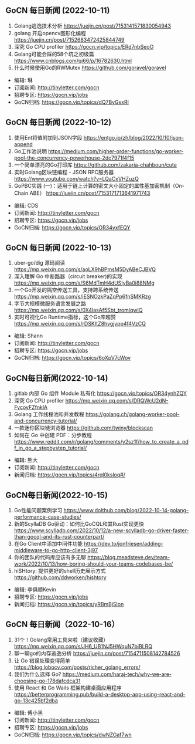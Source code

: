 ## GoCN 每日新闻 (2022-10-11)

1. Golang逃逸技术分析 https://juejin.cn/post/7153141571830054943
2. golang 开启opencv图形化编程 https://juejin.cn/post/7152683472425844749
3. 深究 Go CPU profiler https://gocn.vip/topics/ERd7nbSeoO
4. Golang可能会踩的58个坑之初级篇 https://www.cnblogs.com/qi66/p/16782630.html
5. 什么时候使用Go的RWMutex https://github.com/goravel/goravel

- 编辑: 琳 
- 订阅新闻: http://tinyletter.com/gocn
- 招聘专区: https://gocn.vip/jobs
- GoCN归档: https://gocn.vip/topics/dQ7ByGsxRl

## GoCN 每日新闻 (2022-10-12)

1. 使用Ent将值附加到JSON字段 https://entgo.io/zh/blog/2022/10/10/json-append
2. Go工作池说明 https://medium.com/higher-order-functions/go-worker-pool-the-concurrency-powerhouse-2dc7971f4f15
3. 一个简单漂亮的Go打印库 https://github.com/zakaria-chahboun/cute 
4. 实时Golang区块链编程 - JSON RPC服务器 https://www.youtube.com/watch?v=LQaCxVHZuzQ 
5. GoPBC实践 (一)：适用于链上计算的密文大小固定的属性基加密机制（On-Chain ABE） https://juejin.cn/post/7153171713641971743
   
- 编辑: CDS
- 订阅新闻: http://tinyletter.com/gocn
- 招聘专区: https://gocn.vip/jobs
- GoCN归档: https://gocn.vip/topics/OR34yxfEQY

## GoCN 每日新闻 (2022-10-13)

1. uber-go/dig 源码阅读 https://mp.weixin.qq.com/s/aoLX9hBPmsM5DyABeCJBVQ
2. 深入理解 Go 中断路器（circuit breaker)的实现 https://mp.weixin.qq.com/s/S6MdTmH4dUSIyBa0i88NMg
3. 一个Go开发的隔空传送工具，支持跨系统传送 https://mp.weixin.qq.com/s/iESNOzkPaZqPp6fnSMKRzg
4. 字节大规模微服务语言发展之路 https://mp.weixin.qq.com/s/0X4lasAf5Sbt_tromlqwIQ
5. 实时可视化Go Runtime指标，这个Go库超赞 https://mp.weixin.qq.com/s/rDSKItZ8hvgjvpp4f4VzCQ
   
- 编辑: Shann
- 订阅新闻: http://tinyletter.com/gocn
- 招聘专区: https://gocn.vip/jobs
- GoCN归档: https://gocn.vip/topics/6oXpV7cWov

## GoCN每日新闻(2022-10-14)

1. gitlab 内部 Go 组件 Module 私有化 https://gocn.vip/topics/OR34ynhZQY
2. 深究 Go CPU profiler https://mp.weixin.qq.com/s/DRQWcU2dN-FycoyFZfnklA
3. Golang 工作线程池和并发教程 https://golang.ch/golang-worker-pool-and-concurrency-tutorial/
4. 一款迷你区块链浏览器 https://github.com/twiny/blockscan
5. 如何在 Go 中创建 PDF：分步教程 https://www.reddit.com/r/golang/comments/y2sz1f/how_to_create_a_pdf_in_go_a_stepbystep_tutorial/

- 编辑: 熊大
- 订阅新闻: http://tinyletter.com/gocn
- 新闻归档: https://gocn.vip/topics/4rql0ksloq#/

## GoCN每日新闻(2022-10-15)

1. Go性能问题案例学习 https://www.dolthub.com/blog/2022-10-14-golang-performance-case-studies/
2. 新的ScyllaDB Go驱动：如何比GoCQL和其Rust实现更快 https://www.scylladb.com/2022/10/12/a-new-scylladb-go-driver-faster-than-gocql-and-its-rust-counterpart/
3. 在Go Client中添加中间件功能 https://dev.to/jonfriesen/adding-middleware-to-go-http-client-3j97
4. 你的团队的代码库应该有多无聊 https://blog.meadsteve.dev/team-work/2022/10/13/how-boring-should-your-teams-codebases-be/
5. hiSHtory: 提供更好的shell历史展示方式 https://github.com/ddworken/hishtory

* 编辑: 李俱顺Kevin
* 招聘专区: https://gocn.vip/jobs
* 新闻归档: https://gocn.vip/topics/yRBmBjSlon

## GoCN 每日新闻（2022-10-16）

1. 31个！Golang常用工具来啦（建议收藏） https://mp.weixin.qq.com/s/JH6_UB1NJ5HWquN7biBLRQ
2. 聊一聊go的内存逃逸分析 https://juejin.cn/post/7154711508142784526
3. 让 Go 错误处理变得简单 https://blog.lobocv.com/posts/richer_golang_errors/
4. 我们为什么选择 Go? https://medium.com/haraj-tech/why-we-are-choosing-go-178dafcdca31
5. 使用 React 和 Go Wails 框架构建桌面应用程序 https://betterprogramming.pub/build-a-desktop-app-using-react-and-go-13c425bf2dba

* 编辑: 傅小黑
* 订阅新闻: http://tinyletter.com/gocn
* 招聘专区: https://gocn.vip/jobs
* GoCN归档: https://gocn.vip/topics/dwNZGaf7wn

